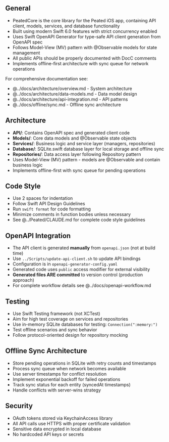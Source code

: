 ## General

- PeatedCore is the core library for the Peated iOS app, containing API client, models, services, and database functionality
- Built using modern Swift 6.0 features with strict concurrency enabled
- Uses Swift OpenAPI Generator for type-safe API client generation from OpenAPI spec
- Follows Model-View (MV) pattern with @Observable models for state management
- All public APIs should be properly documented with DocC comments
- Implements offline-first architecture with sync queue for network operations

For comprehensive documentation see:
- @../docs/architecture/overview.md - System architecture
- @../docs/architecture/data-models.md - Data model design
- @../docs/architecture/api-integration.md - API patterns
- @../docs/offline/sync.md - Offline sync architecture

## Architecture

- **API/**: Contains OpenAPI spec and generated client code
- **Models/**: Core data models and @Observable state objects
- **Services/**: Business logic and service layer (managers, repositories)
- **Database/**: SQLite.swift database layer for local storage and offline sync
- **Repositories/**: Data access layer following Repository pattern
- Uses Model-View (MV) pattern - models are @Observable and contain business logic
- Implements offline-first with sync queue for pending operations

## Code Style

- Use 2 spaces for indentation
- Follow Swift API Design Guidelines
- Run `swift format` for code formatting
- Minimize comments in function bodies unless necessary
- See @../Peated/CLAUDE.md for complete code style guidelines

## OpenAPI Integration

- The API client is generated **manually** from `openapi.json` (not at build time)
- Use `../Scripts/update-api-client.sh` to update API bindings
- Configuration is in `openapi-generator-config.yaml`
- Generated code uses `public` access modifier for external visibility
- **Generated files ARE committed** to version control (production approach)
- For complete workflow details see @../docs/openapi-workflow.md

## Testing

- Use Swift Testing framework (not XCTest)
- Aim for high test coverage on services and repositories
- Use in-memory SQLite databases for testing: `Connection(":memory:")`
- Test offline scenarios and sync behavior
- Follow protocol-oriented design for repository mocking

## Offline Sync Architecture

- Store pending operations in SQLite with retry counts and timestamps
- Process sync queue when network becomes available
- Use server timestamps for conflict resolution
- Implement exponential backoff for failed operations
- Track sync status for each entity (syncedAt timestamps)
- Handle conflicts with server-wins strategy

## Security

- OAuth tokens stored via KeychainAccess library
- All API calls use HTTPS with proper certificate validation
- Sensitive data encrypted in local database
- No hardcoded API keys or secrets